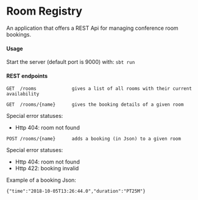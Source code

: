 # Room Registry

An application that offers a REST Api for managing conference room bookings.

#### Usage

Start the server (default port is 9000) with: `sbt run`

#### REST endpoints

```
GET  /rooms             gives a list of all rooms with their current availability
```

```
GET  /rooms/{name}      gives the booking details of a given room
```

Special error statuses:

* Http 404:   room not found

```
POST /rooms/{name}      adds a booking (in Json) to a given room
```

Special error statuses:

* Http 404:   room not found
* Http 422:   booking invalid

Example of a booking Json:

```
{"time":"2018-10-05T13:26:44.0","duration":"PT25M"}
```